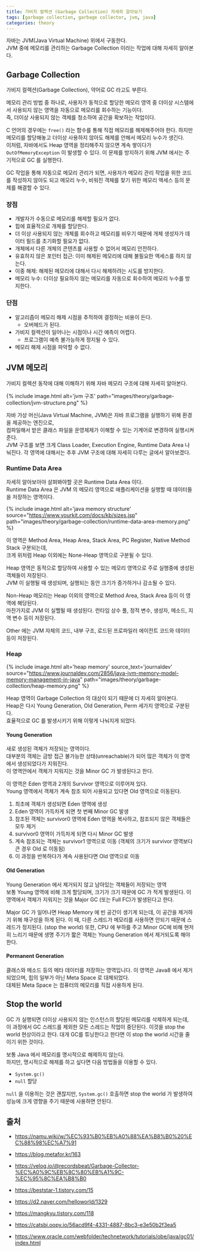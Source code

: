 ```yaml
---
title: 가비지 컬렉션 (Garbage Collection) 자세히 알아보기
tags: [garbage collection, garbage collector, jvm, java]
categories: theory
---
```


자바는 JVM(Java Virtual Machine) 위에서 구동한다.  
JVM 중에 메모리를 관리하는 Garbage Collection 이라는 작업에 대해 자세히 알아본다.  

<!--more-->

## Garbage Collection 

가비지 컬렉션(Garbage Collection), 약어로 GC 라고도 부른다.  

메모리 관리 방법 중 하나로, 
사용자가 동적으로 할당한 메모리 영역 중 더이상 시스템에서 사용되지 않는 영역을 자동으로 메모리를 회수하는 기능이다.  
즉, 더이상 사용되지 않는 객체를 청소하여 공간을 확보하는 작업이다. 

C 언어의 경우에는 `free()` 라는 함수를 통해 직접 메모리를 해제해주어야 한다. 
하지만 메모리를 할당해놓고 더이상 사용하지 않아도 해제를 안해서 메모리 누수가 생긴다.  
이처럼, 자바에서도 Heap 영역을 정리해주지 않으면 계속 쌓이다가 `OutOfMemoryException` 이 발생할 수 있다. 
이 문제를 방지하기 위해 JVM 에서는 주기적으로 GC 를 실행한다. 

GC 작업을 통해 자동으로 메모리 관리가 되면, 
사용자가 메모리 관리 작업을 위한 코드를 작성하지 않아도 되고 메모리 누수, 비워진 객체를 찾기 위한 메모리 액세스 등의 문제를 해결할 수 있다.

### 장점

- 개발자가 수동으로 메모리를 해제할 필요가 없다.
- 힙에 효율적으로 개체를 할당한다.
- 더 이상 사용되지 않는 개체를 회수하고 메모리를 비우기 때문에 개체 생성자가 데이터 필드를 초기화할 필요가 없다.
- 개체에서 다른 개체의 콘텐츠를 사용할 수 없어서 메모리 안전하다.
- 유효하지 않은 포인터 접근: 이미 해제된 메모리에 대해 불필요한 액세스를 하지 않는다.
- 이중 해제: 해제된 메모리에 대해서 다시 해제하려는 시도를 방지한다.
- 메모리 누수: 더이상 필요하지 않는 메모리를 자동으로 회수하여 메모리 누수를 방지한다.

### 단점

- 알고리즘이 메모리 해제 시점을 추적하여 결정하는 비용이 든다.
  - 오버헤드가 된다.
- 가비지 컬렉션이 일어나는 시점이나 시간 예측이 어렵다. 
  - 프로그램이 예측 불가능하게 정지될 수 있다.
- 메모리 해제 시점을 파악할 수 없다.

## JVM 메모리

가비지 컬렉션 동작에 대해 이해하기 위해 자바 메모리 구조에 대해 자세히 알아본다.  

{% include image.html alt='jvm 구조'  path="images/theory/garbage-collection/jvm-structure.png" %}

자바 가상 머신(Java Virtual Machine, JVM)은 자바 프로그램을 실행하기 위해 환경을 제공하는 엔진으로,  
컴파일해서 받은 클래스 파일을 운영체제가 이해할 수 있는 기계어로 변경하여 실행시켜준다.  
JVM 구조를 보면 크게 Class Loader, Execution Engine, Runtime Data Area 나눠진다. 
각 영역에 대해서는 추후 JVM 구조에 대해 자세히 다루는 글에서 알아보겠다.  

### Runtime Data Area

자세히 알아보아야 살펴봐야할 곳은 Runtime Data Area 이다.  
Runtime Data Area 은 JVM 의 메모리 영역으로 애플리케이션을 실행할 때 데이터들을 저장하는 영역이다.  

{% include image.html alt='java memory structure' source="https://www.yourkit.com/docs/kb/sizes.jsp" path="images/theory/garbage-collection/runtime-data-area-memory.png" %}

이 영역은 Method Area, Heap Area, Stack Area, PC Register, Native Method Stack 구분되는데,  
크게 위처럼 Heap 이외에는 None-Heap 영역으로 구분될 수 있다. 

Heap 영역은 동적으로 할당하여 사용할 수 있는 메모리 영역으로 주로 실행중에 생성된 객체들이 저장된다.    
JVM 이 실행될 때 생성되며, 실행되는 동안 크기가 증가하거나 감소될 수 있다.  

Non-Heap 메모리는 Heap 이외의 영역으로 Method Area, Stack Area 등이 이 영역에 해당된다.  
마찬가지로 JVM 이 실핼될 때 생성된다. 
런타임 상수 풀, 정적 변수, 생성자, 메소드, 지역 변수 등이 저장된다. 

Other 에는 JVM 자체의 코드, 내부 구조, 로드된 프로파일러 에이전트 코드와 데이터 등이 저장된다.

### Heap

{% include image.html alt='heap memory' source_text='journaldev' source="https://www.journaldev.com/2856/java-jvm-memory-model-memory-management-in-java" path="images/theory/garbage-collection/heap-memory.png" %}

Heap 영역이 Garbage Collection 의 대상이 되기 때문에 더 자세히 알아본다.  
Heap은 다시 Young Generation, Old Generation, Perm 세가지 영역으로 구분된다.  
효율적으로 GC 를 발생시키기 위해 이렇게 나눠지게 되었다.   

#### Young Generation

새로 생성된 객체가 저장되는 영역이다.  
대부분의 객체는 금방 접근 불가능한 상태(unreachable)가 되어 많은 객체가 이 영역에서 생성되었다가 지워진다.  
이 영역안에서 객체가 지워지는 것을 Minor GC 가 발생된다고 한다.  

이 영역은 Eden 영역과 2개의 Survivor 영역으로 이루어져 있다.  
Young 영역에서 객체가 계속 참조 되어 사용되고 있다면 Old 영역으로 이동된다.  

1. 최초에 객체가 생성되면 Eden 영역에 생성
2. Eden 영역이 가득차게 되면 첫 번째 Minor GC 발생
3. 참조된 객체는 survivor0 영역에 Eden 영역을 복사하고, 참조되지 않은 객체들은 모두 제거
4. survivor0 영역이 가득차게 되면 다시 Minor GC 발생
5. 계속 참조되는 객체는 survivor1 영역으로 이동 (객체의 크기가 survivor 영역보다 큰 경우 Old 로 이동됨)
6. 이 과정을 반복하다가 계속 사용된다면 Old 영역으로 이동

#### Old Generation

Young Generation 에서 제거되지 않고 남아있는 객체들이 저장되는 영역  
보통 Young 영역에 비해 크게 할당되며, 크기가 크기 때문에 GC 가 적게 발생된다.
이 영역에서 객체가 지워지는 것을 Major GC (또는 Full FC)가 발생된다고 한다.

Major GC 가 일어나면 Heap Memory 에 빈 공간이 생기게 되는데, 이 공간을 제거하기 위해 재구성을 하게 된다. 
이 때, 다른 스레드가 메모리를 사용하면 안되기 때문에 스레드가 정지된다. (stop the world) 
또한, CPU 에 부하를 주고 Minor GC에 비해 현저히 느리기 때문에 생명 주기가 짧은 객체는 Young Generation 에서 제거되도록 해야 한다.


#### Permanent Generation

클래스와 메소드 등의 메타 데이터를 저장하는 영역입니다. 
이 영역은 Java8 에서 제거 되었으며, 힙의 일부가 아닌 Meta Space 로 대체되었다.  
대체된 Meta Space 는 컴퓨터의 메모리를 직접 사용하게 된다.


## Stop the world

GC 가 실행되면 더이상 사용되지 않는 인스턴스의 할당된 메모리를 삭제하게 되는데, 
이 과정에서 GC 스레드를 제외한 모든 스레드는 작업이 중단된다. 
이것을 stop the world 현상이라고 한다. 
대개 GC를 튜닝한다고 한다면 이 stop the world 시간을 줄이기 위한 것이다.

보통 Java 에서 메모리를 명시적으로 해제하지 않는다.  
하지만, 명시적으로 해제를 하고 싶다면 다음 방법들을 이용할 수 있다.

- `System.gc()`
- `null` 할당

`null` 을 이용하는 것은 괜찮지만, 
`System.gc()` 호출하면 stop the world 가 발생하여 성능에 크게 영향을 주기 때문에 사용하면 안된다. 



## 출처
- https://namu.wiki/w/%EC%93%B0%EB%A0%88%EA%B8%B0%20%EC%88%98%EC%A7%91
- https://blog.metafor.kr/163
- https://velog.io/@recordsbeat/Garbage-Collector-%EC%A0%9C%EB%8C%80%EB%A1%9C-%EC%95%8C%EA%B8%B0
- https://beststar-1.tistory.com/15
- https://d2.naver.com/helloworld/1329
- https://mangkyu.tistory.com/118
- https://catsbi.oopy.io/56acd9f4-4331-4887-8bc3-e3e50b2f3ea5

- https://www.oracle.com/webfolder/technetwork/tutorials/obe/java/gc01/index.html